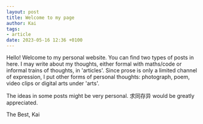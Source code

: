 ```yaml
---
layout: post
title: Welcome to my page
author: Kai
tags: 
- article
date: 2023-05-16 12:36 +0100
---
```

Hello! Welcome to my personal website. You can find two types of posts in here. I may write about my thoughts, either formal with maths/code or informal trains of thoughts, in 'articles'. Since prose is only a limited channel of expression, I put other forms of personal thoughts: photograph, poem, video clips or digital arts under 'arts'. 

The ideas in some posts might be very personal. 求同存异 would be greatly appreciated. 

The Best,
Kai
